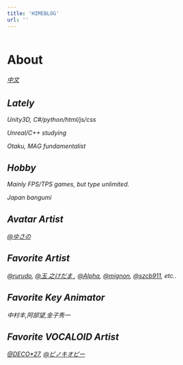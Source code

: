 ```yaml
---
title: 'HIMEBLOG'
url: ''
---
```

<img id="_index" loading="lazy" src="" data-zoomable/>

<h1>About</h1>
<h6><a href="./zh-cn">中文</a><h6>

<div class="main-post-content">
    <div class="main-post-content-txt">
        <h2><span class="important">Lately</h2>
        <p>
            Unity3D, C#/python/html/js/css
        </p>
        <p>
            Unreal/C++ studying
        </p>
        <p>
            Otaku, <ruby>M<rt class="ttt" data-rt="Manga"></rt>A<rt class="ttt" data-rt="Anime"></rt>G<rt class="ttt" data-rt="Games"></rt></ruby> fundamentalist
        </p>
        <h2><span class="important">Hobby</span></h2>
        <p>
            Mainly FPS/TPS games, but type unlimited. 
        </p>
        <p>
            Japan bangumi
        </p>
        <h2><span class="important">Avatar Artist</span></h2>
        <p>
            <a href="https://www.pixiv.net/users/126858" target="_blank">
                @ゆさの
            </a>
        </p>
        <h2><span class="important">Favorite Artist</span></h2>
        <p>
            <a href="https://www.pixiv.net/users/25760573" target="_blank">
                @rurudo</a>,
            <a href="https://www.pixiv.net/users/16731" target="_blank">
                @<ruby>玉<rt class="ttt" data-rt="tama"></rt>
                    之<rt class="ttt" data-rt="no"></rt>けだま
                </ruby></a>,
            <a href="https://www.pixiv.net/users/16051830" target="_blank">
                @Alpha</a>,
            <a href="https://www.pixiv.net/users/24234" target="_blank">
                @mignon</a>,
            <a href="https://www.pixiv.net/users/6049901" target="_blank">
                @szcb911</a>, etc..
        </p>
        <h2><span class="important">Favorite Key Animator</span></h2>
        <p>中村丰,阿部望,金子秀一</p>
        <h2><span class="important">Favorite VOCALOID Artist</span></h2>
        <p>
            <a href="https://space.bilibili.com/177291194" target="_blank">
                @DECO*27</a>,
            <a href="https://space.bilibili.com/203655966" target="_blank">
                @<ruby>ピノキオピー<rt class="ttt" data-rt="PinocchioP"></rt>
                </ruby>
            </a>
        </p>
    </div>
</div>
